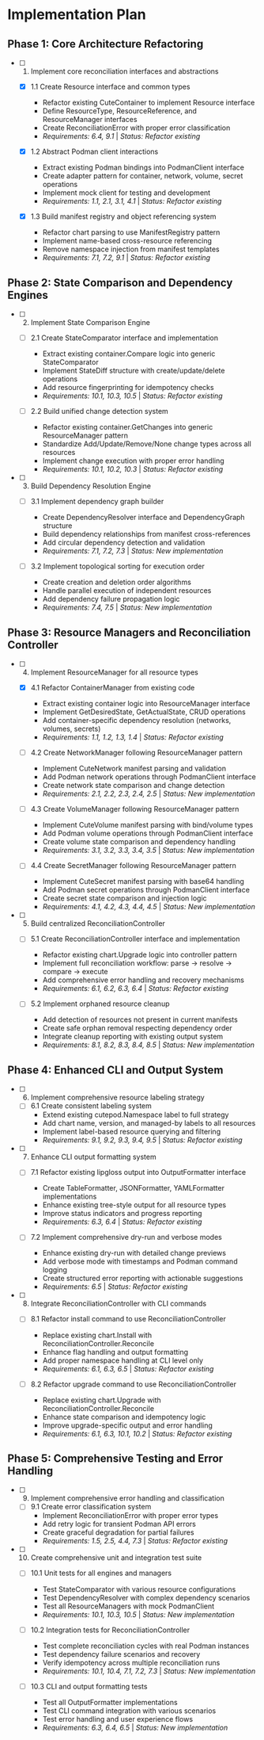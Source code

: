 # Implementation Plan

## Phase 1: Core Architecture Refactoring

- [ ] 1. Implement core reconciliation interfaces and abstractions
  - [x] 1.1 Create Resource interface and common types
    - Refactor existing CuteContainer to implement Resource interface
    - Define ResourceType, ResourceReference, and ResourceManager interfaces
    - Create ReconciliationError with proper error classification
    - _Requirements: 6.4, 9.1_ | _Status: Refactor existing_
  - [x] 1.2 Abstract Podman client interactions
    - Extract existing Podman bindings into PodmanClient interface
    - Create adapter pattern for container, network, volume, secret operations
    - Implement mock client for testing and development
    - _Requirements: 1.1, 2.1, 3.1, 4.1_ | _Status: Refactor existing_

  - [x] 1.3 Build manifest registry and object referencing system



    - Refactor chart parsing to use ManifestRegistry pattern
    - Implement name-based cross-resource referencing
    - Remove namespace injection from manifest templates
    - _Requirements: 7.1, 7.2, 9.1_ | _Status: Refactor existing_

## Phase 2: State Comparison and Dependency Engines

- [ ] 2. Implement State Comparison Engine
  - [ ] 2.1 Create StateComparator interface and implementation
    - Extract existing container.Compare logic into generic StateComparator
    - Implement StateDiff structure with create/update/delete operations
    - Add resource fingerprinting for idempotency checks
    - _Requirements: 10.1, 10.3, 10.5_ | _Status: Refactor existing_

  - [ ] 2.2 Build unified change detection system
    - Refactor existing container.GetChanges into generic ResourceManager pattern
    - Standardize Add/Update/Remove/None change types across all resources
    - Implement change execution with proper error handling
    - _Requirements: 10.1, 10.2, 10.3_ | _Status: Refactor existing_

- [ ] 3. Build Dependency Resolution Engine
  - [ ] 3.1 Implement dependency graph builder
    - Create DependencyResolver interface and DependencyGraph structure
    - Build dependency relationships from manifest cross-references
    - Add circular dependency detection and validation
    - _Requirements: 7.1, 7.2, 7.3_ | _Status: New implementation_

  - [ ] 3.2 Implement topological sorting for execution order
    - Create creation and deletion order algorithms
    - Handle parallel execution of independent resources
    - Add dependency failure propagation logic
    - _Requirements: 7.4, 7.5_ | _Status: New implementation_

## Phase 3: Resource Managers and Reconciliation Controller

- [ ] 4. Implement ResourceManager for all resource types
  - [x] 4.1 Refactor ContainerManager from existing code
    - Extract existing container logic into ResourceManager interface
    - Implement GetDesiredState, GetActualState, CRUD operations
    - Add container-specific dependency resolution (networks, volumes, secrets)
    - _Requirements: 1.1, 1.2, 1.3, 1.4_ | _Status: Refactor existing_

  - [ ] 4.2 Create NetworkManager following ResourceManager pattern
    - Implement CuteNetwork manifest parsing and validation
    - Add Podman network operations through PodmanClient interface
    - Create network state comparison and change detection
    - _Requirements: 2.1, 2.2, 2.3, 2.4, 2.5_ | _Status: New implementation_

  - [ ] 4.3 Create VolumeManager following ResourceManager pattern
    - Implement CuteVolume manifest parsing with bind/volume types
    - Add Podman volume operations through PodmanClient interface
    - Create volume state comparison and dependency handling
    - _Requirements: 3.1, 3.2, 3.3, 3.4, 3.5_ | _Status: New implementation_

  - [ ] 4.4 Create SecretManager following ResourceManager pattern
    - Implement CuteSecret manifest parsing with base64 handling
    - Add Podman secret operations through PodmanClient interface
    - Create secret state comparison and injection logic
    - _Requirements: 4.1, 4.2, 4.3, 4.4, 4.5_ | _Status: New implementation_

- [ ] 5. Build centralized ReconciliationController
  - [ ] 5.1 Create ReconciliationController interface and implementation
    - Refactor existing chart.Upgrade logic into controller pattern
    - Implement full reconciliation workflow: parse → resolve → compare → execute
    - Add comprehensive error handling and recovery mechanisms
    - _Requirements: 6.1, 6.2, 6.3, 6.4_ | _Status: Refactor existing_

  - [ ] 5.2 Implement orphaned resource cleanup
    - Add detection of resources not present in current manifests
    - Create safe orphan removal respecting dependency order
    - Integrate cleanup reporting with existing output system
    - _Requirements: 8.1, 8.2, 8.3, 8.4, 8.5_ | _Status: New implementation_

## Phase 4: Enhanced CLI and Output System

- [ ] 6. Implement comprehensive resource labeling strategy
  - [ ] 6.1 Create consistent labeling system
    - Extend existing cutepod.Namespace label to full strategy
    - Add chart name, version, and managed-by labels to all resources
    - Implement label-based resource querying and filtering
    - _Requirements: 9.1, 9.2, 9.3, 9.4, 9.5_ | _Status: Refactor existing_

- [ ] 7. Enhance CLI output formatting system
  - [ ] 7.1 Refactor existing lipgloss output into OutputFormatter interface
    - Create TableFormatter, JSONFormatter, YAMLFormatter implementations
    - Enhance existing tree-style output for all resource types
    - Improve status indicators and progress reporting
    - _Requirements: 6.3, 6.4_ | _Status: Refactor existing_

  - [ ] 7.2 Implement comprehensive dry-run and verbose modes
    - Enhance existing dry-run with detailed change previews
    - Add verbose mode with timestamps and Podman command logging
    - Create structured error reporting with actionable suggestions
    - _Requirements: 6.5_ | _Status: Refactor existing_

- [ ] 8. Integrate ReconciliationController with CLI commands
  - [ ] 8.1 Refactor install command to use ReconciliationController
    - Replace existing chart.Install with ReconciliationController.Reconcile
    - Enhance flag handling and output formatting
    - Add proper namespace handling at CLI level only
    - _Requirements: 6.1, 6.3, 6.5_ | _Status: Refactor existing_

  - [ ] 8.2 Refactor upgrade command to use ReconciliationController
    - Replace existing chart.Upgrade with ReconciliationController.Reconcile
    - Enhance state comparison and idempotency logic
    - Improve upgrade-specific output and error handling
    - _Requirements: 6.1, 6.3, 10.1, 10.2_ | _Status: Refactor existing_

## Phase 5: Comprehensive Testing and Error Handling

- [ ] 9. Implement comprehensive error handling and classification
  - [ ] 9.1 Create error classification system
    - Implement ReconciliationError with proper error types
    - Add retry logic for transient Podman API errors
    - Create graceful degradation for partial failures
    - _Requirements: 1.5, 2.5, 4.4, 7.3_ | _Status: Refactor existing_

- [ ] 10. Create comprehensive unit and integration test suite
  - [ ] 10.1 Unit tests for all engines and managers
    - Test StateComparator with various resource configurations
    - Test DependencyResolver with complex dependency scenarios
    - Test all ResourceManagers with mock PodmanClient
    - _Requirements: 10.1, 10.3, 10.5_ | _Status: New implementation_

  - [ ] 10.2 Integration tests for ReconciliationController
    - Test complete reconciliation cycles with real Podman instances
    - Test dependency failure scenarios and recovery
    - Verify idempotency across multiple reconciliation runs
    - _Requirements: 10.1, 10.4, 7.1, 7.2, 7.3_ | _Status: New implementation_

  - [ ] 10.3 CLI and output formatting tests
    - Test all OutputFormatter implementations
    - Test CLI command integration with various scenarios
    - Test error handling and user experience flows
    - _Requirements: 6.3, 6.4, 6.5_ | _Status: New implementation_